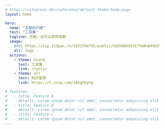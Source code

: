 ```yaml
---
# https://vitepress.dev/reference/default-theme-home-page
layout: home

hero:
  name: "无聊的闪客"
  text: "工具集"
  tagline: 无聊，也可以变得有聊
  image:
    src: https://vip.123pan.cn/1831704795/public/%E6%88%91%E7%9A%84%E5%B7%A5%E5%85%B7%E7%AE%B1-202404-00/images/logo.webp
    alt: logo
  actions:
    - theme: brand
      text: 工具集
      link: /tools/
    - theme: alt
      text: 知识星球
      link: https://t.zsxq.com/19hgFDyhg

# features:
#   - title: Feature A
#     details: Lorem ipsum dolor sit amet, consectetur adipiscing elit
#   - title: Feature B
#     details: Lorem ipsum dolor sit amet, consectetur adipiscing elit
#   - title: Feature C
#     details: Lorem ipsum dolor sit amet, consectetur adipiscing elit
---
```



